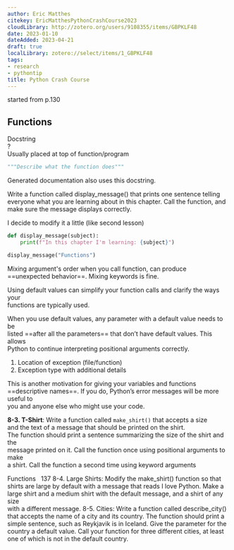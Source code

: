 ```yaml
---
author: Eric Matthes
citekey: EricMatthesPythonCrashCourse2023
cloudLibrary: http://zotero.org/users/9108355/items/GBPKLF48
date: 2023-01-10
dateAdded: 2023-04-21
draft: true
localLibrary: zotero://select/items/1_GBPKLF48
tags:
- research
- pythontip
title: Python Crash Course
---
```

   
started from p.130   
   
## Functions   
   
Docstring   
?   
Usually placed at top of function/program   
```python
"""Describe what the function does"""
```
   
Generated documentation also uses this docstring.   
   
Write a function called display_message() that prints one sentence telling   
everyone what you are learning about in this chapter. Call the function, and   
make sure the message displays correctly.   
   
I decide to modify it a little (like second lesson)   
   
```python
def display_message(subject):
    print(f"In this chapter I'm learning: {subject}")

display_message("Functions")
```
   
   
Mixing argument's order when you call function, can produce   
==unexpected behavior==. Mixing keywords is fine.   
   
Using default values can simplify your function calls and clarify the ways your   
functions are typically used.   
   
When you use default values, any parameter with a default value needs to be   
listed ==after all the parameters== that don’t have default values. This allows   
Python to continue interpreting positional arguments correctly.   
   
1. Location of exception (file/function)   
2. Exception type with additional details   
   
This is another motivation for giving your variables and functions   
==descriptive names==. If you do, Python’s error messages will be more useful to   
you and anyone else who might use your code.   
   
**8-3. T-Shirt**: Write a function called `make_shirt()` that accepts a size   
and the text of a message that should be printed on the shirt.   
The function should print a sentence summarizing the size of the shirt and the   
message printed on it. Call the function once using positional arguments to make   
a shirt. Call the function a second time using keyword arguments   
   
Functions   137 8-4. Large Shirts: Modify the make_shirt() function so that   
shirts are large by default with a message that reads I love Python. Make a   
large shirt and a medium shirt with the default message, and a shirt of any size   
with a different message. 8-5. Cities: Write a function called describe_city()   
that accepts the name of a city and its country. The function should print a   
simple sentence, such as Reykjavik is in Iceland. Give the parameter for the   
country a default value. Call your function for three different cities, at least   
one of which is not in the default country.